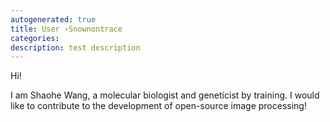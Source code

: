 ```yaml
---
autogenerated: true
title: User ›Snownontrace
categories: 
description: test description
---
```


Hi!

I am Shaohe Wang, a molecular biologist and geneticist by training. I would like to contribute to the development of open-source image processing!
